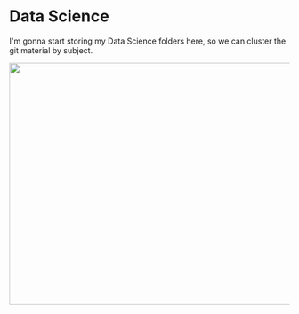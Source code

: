 # Data Science

I'm gonna start storing my Data Science folders here, so we can cluster the git material by subject.


<img width="1110" height="435" src="https://insightlab.ufc.br/wp-content/webp-express/webp-images/doc-root/wp-content/uploads/2020/01/datascience-1.png.webp" class="attachment-full size-full wp-post-image" alt="" loading="lazy" srcset="https://insightlab.ufc.br/wp-content/webp-express/webp-images/doc-root/wp-content/uploads/2020/01/datascience-1.png.webp 1110w,  https://insightlab.ufc.br/wp-content/webp-express/webp-images/doc-root/wp-content/uploads/2020/01/datascience-1-300x118.png.webp 300w,  https://insightlab.ufc.br/wp-content/webp-express/webp-images/doc-root/wp-content/uploads/2020/01/datascience-1-1024x401.png.webp 1024w,  https://insightlab.ufc.br/wp-content/webp-express/webp-images/doc-root/wp-content/uploads/2020/01/datascience-1-768x301.png.webp 768w" sizes="(max-width: 1110px) 100vw, 1110px">
